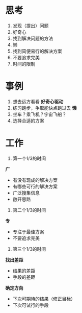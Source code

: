 # 思考
1. 发现（提出）问题
1. 好奇心
2. 找到解决问题的方法
1. 懒
2. 找到简便易行的解决方案
3. 不要追求完美
1. 时间的限制

# 事例
1. 想去远方看看 **好奇心驱动**
2. 练习跑步，争取能快点跑过去 **懒**
3. 坐车？乘飞机？宇宙飞船？
4. 选择合适的方案

# 工作
1. 第一个1/3的时间

**广**

- 有没有现成的解决方案
- 有哪些可行的解决方案
- 广泛搜集信息
- 敞开思路


1. 第二个1/3的时间

**专**

- 专注于最佳方案
- 不要追求完美

1. 第三个1/3的时间

**找出差距**

- 结果的差距
- 手段的差距

**确定方向**

- 下次可期待的结果（修正目标）
- 下次可试行的手段
